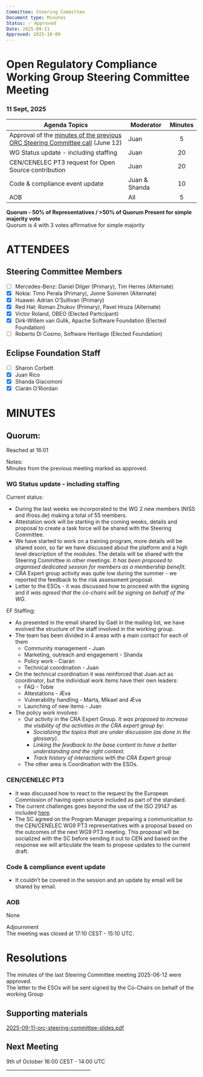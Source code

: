```yaml
---
Committee: Steering Committee
Document type: Minutes
Status: ✅ Approved
Date: 2025-09-11
Approved: 2025-10-09
---
```


# **Open Regulatory Compliance Working Group** Steering Committee Meeting

###  11 Sept, 2025 

| Agenda Topics | Moderator | Minutes |
| ----- | ----- | :---: |
| Approval of the [minutes of the previous ORC Steering Committee call](https://docs.google.com/document/d/17p8e2abZbGh6RVfV3393KskK0TqdKUYMWG7p9KZA5BM/edit?usp=sharing) (June 12\)  | Juan | 5 |
| WG Status update \- including staffing | Juan | 20 |
| CEN/CENELEC PT3 request for Open Source contribution | Juan | 20 |
| Code & compliance event update | Juan & Shanda | 10 |
| AOB | All | 5 |

**Quorum \- 50% of Representatives / \>50% of Quorum Present for simple majority vote**  
Quorum is 4 with 3 votes affirmative for simple majority  
 

# ATTENDEES

## Steering Committee Members

- [ ] Mercedes-Benz:  Daniel Dilger (Primary), Tim Herres (Alternate)  
- [x] Nokia: Timo Perala (Primary), Jonne Soininen (Alternate)  
- [x] Huawei: Adrian O’Sullivan (Primary)  
- [x] Red Hat: Roman Zhukov (Primary), Pavel Hruza (Alternate)  
- [x] Victor Roland, OBEO (Elected Participant)  
- [x] Dirk-Willem van Gulik, Apache Software Foundation (Elected Foundation)  
- [ ] Roberto Di Cosmo, Software Heritage (Elected Foundation)

## Eclipse Foundation Staff

- [ ] Sharon Corbett  
- [x] Juan Rico  
- [x] Shanda Giacomoni  
- [x] Ciarán O'Riordan

# MINUTES

## Quorum: 

Reached at 16:01

Notes:  
Minutes from the previous meeting marked as approved.

### WG Status update \- including staffing

Current status:

- During the last weeks we incorporated to the WG 2 new members (NISS and ifross.de) making a total of 55 members.  
- Attestation work will be starting in the coming weeks, details and proposal to create a task force will be shared with the Steering Committee.  
- We have started to work on a training program, more details will be shared soon, so far we have discussed about the platform and a high level description of the modules. The details will be shared with the Steering Committee in other meetings. *It has been proposed to organised dedicated session for members as a membership benefit.*  
- CRA Expert group activity was quite low during the summer \- we reported the feedback to the risk assessment proposal.  
- Letter to the ESOs \- it was discussed how to proceed with the signing and *it was agreed that the co-chairs will be signing on behalf of the WG.*

EF Staffing:

- As presented in the email shared by Gaël in the mailing list, we have evolved the structure of the staff involved in the working group.  
- The team has been divided in 4 areas with a main contact for each of them  
  - Community management \- Juan  
  - Marketing, outreach and engagement \- Shanda  
  - Policy work \- Ciarán  
  - Technical coordination \- Juan  
- On the technical coordination it was reinforced that Juan act as coordinator, but the individual work items have their own leaders:  
  - FAQ \- Tobie  
  - Attestations \- Æva  
  - Vulnerability handling \- Marta, Mikael and Æva  
  - Launching of new items \- Juan  
- The policy work involves:   
  - Our activity in the CRA Expert Group. *It was proposed to increase the visibility of the activities in the CRA expert group by:*  
    - *Socializing the topics that are under discussion (as done in the glossary).*  
    - *Linking the feedback to the base content to have a better understanding and the right context.*  
    - *Track history of interactions with the CRA Expert group*  
  - The other area is Coordination with the ESOs.

### CEN/CENELEC PT3

- It was discussed how to react to the request by the European Commission of having open source included as part of the standard.  
- The current challenges goes beyond the use of the ISO 29147 as included [here](https://github.com/orcwg/orcwg/blob/main/cyber-resilience-sig/coordination/cen-cenelec-wg-9/deliverable-2-9.md).  
- The SC agreed on the Program Manager preparing a communication to the CEN/CENELEC WG9 PT3 representatives with a proposal based on the outcomes of the next WG9 PT3 meeting. This proposal will be socialized with the SC before sending it out to CEN and based on the response we will articulate the team to propose updates to the current draft.

### Code & compliance event update

- It couldn’t be covered in the session and an update by email will be shared by email.

### AOB

None

Adjournment  
The meeting was closed at 17:10 CEST \- 15:10 UTC.

# Resolutions

The minutes of the last Steering Committee meeting 2025-06-12 were approved.  
The letter to the ESOs will be sent signed by the Co-Chairs on behalf of the working Group

## Supporting materials

[2025-09-11-orc-steering-committee-slides.pdf](https://drive.google.com/file/d/1EbocXk-XSKbI4bt7EiyDoA0jpKOsoU3N/view?usp=sharing)

## Next Meeting

9th of October 16:00 CEST \- 14:00 UTC  
\_\_\_\_\_\_\_\_\_\_\_\_\_\_\_\_\_\_\_\_\_\_\_\_\_\_\_\_\_\_\_\_\_\_\_